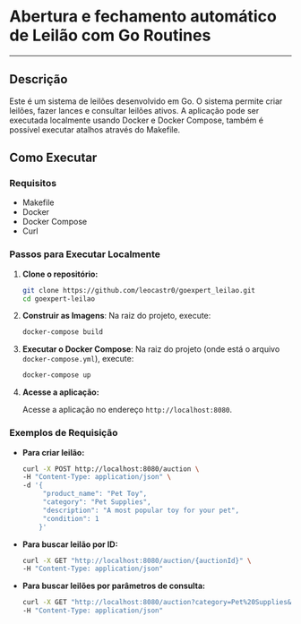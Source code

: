 # Abertura e fechamento automático de Leilão com Go Routines
---
## Descrição

Este é um sistema de leilões desenvolvido em Go. O sistema permite criar leilões, fazer lances e consultar leilões ativos. A aplicação pode ser executada localmente usando Docker e Docker Compose, também é possível executar atalhos através do Makefile.

## Como Executar

### Requisitos

- Makefile
- Docker
- Docker Compose
- Curl

### Passos para Executar Localmente

1. **Clone o repositório:**

   ```sh
   git clone https://github.com/leocastr0/goexpert_leilao.git
   cd goexpert-leilao
   ```

2. **Construir as Imagens**: Na raiz do projeto, execute:

   ```sh
   docker-compose build
   ```

3. **Executar o Docker Compose**: Na raiz do projeto (onde está o arquivo `docker-compose.yml`), execute:

   ```sh
   docker-compose up
   ```

4. **Acesse a aplicação:**

   Acesse a aplicação no endereço `http://localhost:8080`.

### Exemplos de Requisição

- **Para criar leilão:**

   ```sh
   curl -X POST http://localhost:8080/auction \
   -H "Content-Type: application/json" \
   -d '{
        "product_name": "Pet Toy",
        "category": "Pet Supplies",
        "description": "A most popular toy for your pet",
        "condition": 1
       }'
   ```

- **Para buscar leilão por ID:**

   ```sh
   curl -X GET "http://localhost:8080/auction/{auctionId}" \
   -H "Content-Type: application/json"
   ```

- **Para buscar leilões por parâmetros de consulta:**

   ```sh
   curl -X GET "http://localhost:8080/auction?category=Pet%20Supplies&condition=1&status=0" \
   -H "Content-Type: application/json"
   ```
